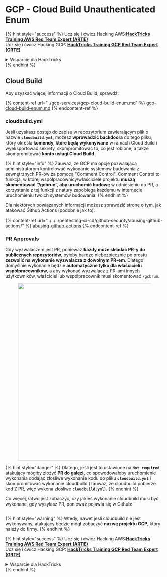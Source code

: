 # GCP - Cloud Build Unauthenticated Enum

{% hint style="success" %}
Ucz się i ćwicz Hacking AWS:<img src="../../../.gitbook/assets/image (1) (1) (1) (1).png" alt="" data-size="line">[**HackTricks Training AWS Red Team Expert (ARTE)**](https://training.hacktricks.xyz/courses/arte)<img src="../../../.gitbook/assets/image (1) (1) (1) (1).png" alt="" data-size="line">\
Ucz się i ćwicz Hacking GCP: <img src="../../../.gitbook/assets/image (2) (1).png" alt="" data-size="line">[**HackTricks Training GCP Red Team Expert (GRTE)**<img src="../../../.gitbook/assets/image (2) (1).png" alt="" data-size="line">](https://training.hacktricks.xyz/courses/grte)

<details>

<summary>Wsparcie dla HackTricks</summary>

* Sprawdź [**plany subskrypcyjne**](https://github.com/sponsors/carlospolop)!
* **Dołącz do** 💬 [**grupy Discord**](https://discord.gg/hRep4RUj7f) lub [**grupy telegram**](https://t.me/peass) lub **śledź** nas na **Twitterze** 🐦 [**@hacktricks\_live**](https://twitter.com/hacktricks_live)**.**
* **Podziel się sztuczkami hackingowymi, przesyłając PR do** [**HackTricks**](https://github.com/carlospolop/hacktricks) i [**HackTricks Cloud**](https://github.com/carlospolop/hacktricks-cloud) repozytoriów github.

</details>
{% endhint %}

## Cloud Build

Aby uzyskać więcej informacji o Cloud Build, sprawdź:

{% content-ref url="../gcp-services/gcp-cloud-build-enum.md" %}
[gcp-cloud-build-enum.md](../gcp-services/gcp-cloud-build-enum.md)
{% endcontent-ref %}

### cloudbuild.yml

Jeśli uzyskasz dostęp do zapisu w repozytorium zawierającym plik o nazwie **`cloudbuild.yml`**, możesz **wprowadzić backdoora** do tego pliku, który określa **komendy, które będą wykonywane** w ramach Cloud Build i wyeksportować sekrety, skompromitować to, co jest robione, a także skompromitować **konto usługi Cloud Build.**

{% hint style="info" %}
Zauważ, że GCP ma opcję pozwalającą administratorom kontrolować wykonanie systemów budowania z zewnętrznych PR-ów za pomocą "Comment Control". Comment Control to funkcja, w której współpracownicy/właściciele projektu **muszą skomentować “/gcbrun”, aby uruchomić budowę** w odniesieniu do PR, a korzystanie z tej funkcji z natury zapobiega każdemu w internecie uruchomieniu twoich systemów budowania.
{% endhint %}

Dla niektórych powiązanych informacji możesz sprawdzić stronę o tym, jak atakować Github Actions (podobnie jak to):

{% content-ref url="../../../pentesting-ci-cd/github-security/abusing-github-actions/" %}
[abusing-github-actions](../../../pentesting-ci-cd/github-security/abusing-github-actions/)
{% endcontent-ref %}

### PR Approvals

Gdy wyzwalaczem jest PR, ponieważ **każdy może składać PR-y do publicznych repozytoriów**, byłoby bardzo niebezpiecznie po prostu **zezwolić na wykonanie wyzwalacza z dowolnym PR-em**. Dlatego domyślnie wykonanie będzie **automatyczne tylko dla właścicieli i współpracowników**, a aby wykonać wyzwalacz z PR-ami innych użytkowników, właściciel lub współpracownik musi skomentować `/gcbrun`.

<figure><img src="../../../.gitbook/assets/image (339).png" alt="" width="563"><figcaption></figcaption></figure>

{% hint style="danger" %}
Dlatego, jeśli jest to ustawione na **`Not required`**, atakujący mógłby złożyć **PR do gałęzi**, co spowodowałoby uruchomienie wykonania dodając złośliwe wykonanie kodu do pliku **`cloudbuild.yml`** i skompromitować wykonanie cloudbuild (zauważ, że cloudbuild pobierze kod Z PR, więc wykona złośliwe **`cloudbuild.yml`**).
{% endhint %}

Co więcej, łatwo jest zobaczyć, czy jakieś wykonanie cloudbuild musi być wykonane, gdy wysyłasz PR, ponieważ pojawia się w Github:

<figure><img src="../../../.gitbook/assets/image (340).png" alt=""><figcaption></figcaption></figure>

{% hint style="warning" %}
Wtedy, nawet jeśli cloudbuild nie jest wykonywany, atakujący będzie mógł zobaczyć **nazwę projektu GCP**, który należy do firmy.
{% endhint %}

{% hint style="success" %}
Ucz się i ćwicz Hacking AWS:<img src="../../../.gitbook/assets/image (1) (1) (1) (1).png" alt="" data-size="line">[**HackTricks Training AWS Red Team Expert (ARTE)**](https://training.hacktricks.xyz/courses/arte)<img src="../../../.gitbook/assets/image (1) (1) (1) (1).png" alt="" data-size="line">\
Ucz się i ćwicz Hacking GCP: <img src="../../../.gitbook/assets/image (2) (1).png" alt="" data-size="line">[**HackTricks Training GCP Red Team Expert (GRTE)**<img src="../../../.gitbook/assets/image (2) (1).png" alt="" data-size="line">](https://training.hacktricks.xyz/courses/grte)

<details>

<summary>Wsparcie dla HackTricks</summary>

* Sprawdź [**plany subskrypcyjne**](https://github.com/sponsors/carlospolop)!
* **Dołącz do** 💬 [**grupy Discord**](https://discord.gg/hRep4RUj7f) lub [**grupy telegram**](https://t.me/peass) lub **śledź** nas na **Twitterze** 🐦 [**@hacktricks\_live**](https://twitter.com/hacktricks_live)**.**
* **Podziel się sztuczkami hackingowymi, przesyłając PR do** [**HackTricks**](https://github.com/carlospolop/hacktricks) i [**HackTricks Cloud**](https://github.com/carlospolop/hacktricks-cloud) repozytoriów github.

</details>
{% endhint %}
